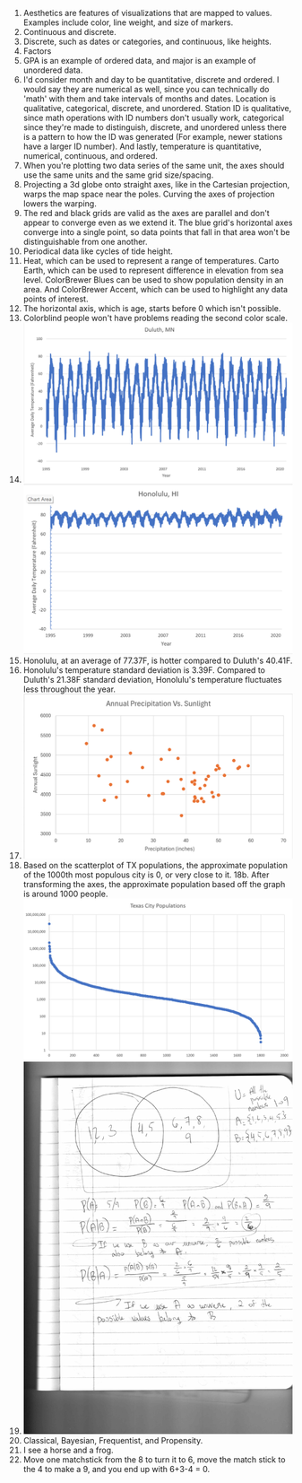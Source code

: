 1. Aesthetics are features of visualizations that are mapped to values. Examples include color, line weight, and size of markers.
2. Continuous and discrete.
3. Discrete, such as dates or categories, and continuous, like heights.
4. Factors
5. GPA is an example of ordered data, and major is an example of unordered data.
6. I'd consider month and day to be quantitative, discrete and ordered. I would say they are numerical as well, since you can technically do 'math' with them and take intervals of months and dates. Location is qualitative, categorical, discrete, and unordered. Station ID is qualitative, since math operations with ID numbers don't usually work, categorical since they're made to distinguish, discrete, and unordered unless there is a pattern to how the ID was generated (For example, newer stations have a larger ID number). And lastly, temperature is quantitative, numerical, continuous, and ordered. 
7. When you're plotting two data series of the same unit, the axes should use the same units and the same grid size/spacing.
8. Projecting a 3d globe onto straight axes, like in the Cartesian projection, warps the map space near the poles. Curving the axes of projection lowers the warping.
9. The red and black grids are valid as the axes are parallel and don't appear to converge even as we extend it. The blue grid's horizontal axes converge into a single point, so data points that fall in that area won't be distinguishable from one another.
10. Periodical data like cycles of tide height.
11. Heat, which can be used to represent a range of temperatures. Carto Earth, which can be used to represent difference in elevation from sea level. ColorBrewer Blues can be used to show population density in an area. And ColorBrewer Accent, which can be used to highlight any data points of interest.
12. The horizontal axis, which is age, starts before 0 which isn't possible.
13. Colorblind people won't have problems reading the second color scale.
14. ![Duluth](duluth.png) ![Honolulu](hono.png)
15. Honolulu, at an average of 77.37F, is hotter compared to Duluth's 40.41F.
16. Honolulu's temperature standard deviation is 3.39F. Compared to Duluth's 21.38F standard deviation, Honolulu's temperature fluctuates less throughout the year. 
17. ![sunlight-rain graph](sunrain.png)
18. Based on the scatterplot of TX populations, the approximate population of the 1000th most populous city is 0, or very close to it.
18b. After transforming the axes, the approximate population based off the graph is around 1000 people.
![tx](tx.png)
19. ![scna](scan.png)
20. Classical, Bayesian, Frequentist, and Propensity.
21. I see a horse and a frog.
22. Move one matchstick from the 8 to turn it to 6, move the match stick to the 4 to make a 9, and you end up with 6+3-4 = 0.